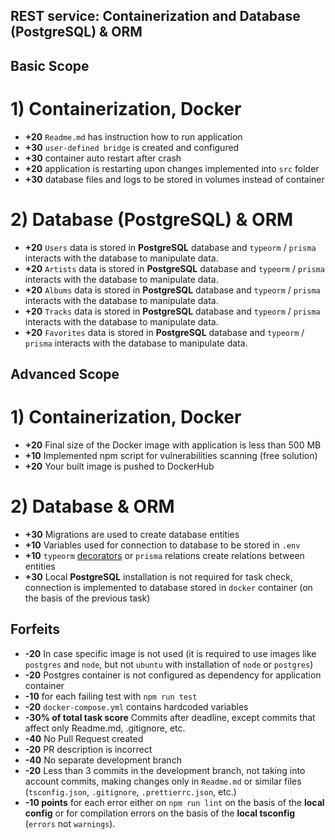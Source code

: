 ## REST service: Containerization and Database (PostgreSQL) & ORM

## Basic Scope

# 1) Containerization, Docker

- **+20** `Readme.md` has instruction how to run application
- **+30** `user-defined bridge` is created and configured
- **+30**  container auto restart after crash
- **+20** application is restarting upon changes implemented into `src` folder
- **+30** database files and logs to be stored in volumes instead of container

# 2) Database (PostgreSQL) & ORM

- **+20** `Users` data is stored in **PostgreSQL** database and `typeorm` / `prisma`  interacts with the database to manipulate data.  
- **+20** `Artists` data is stored in **PostgreSQL** database and `typeorm` / `prisma`  interacts with the database to manipulate data.
- **+20** `Albums` data is stored in **PostgreSQL** database and `typeorm` / `prisma`  interacts with the database to manipulate data.
- **+20** `Tracks` data is stored in **PostgreSQL** database and `typeorm` / `prisma`  interacts with the database to manipulate data.
- **+20** `Favorites` data is stored in **PostgreSQL** database and `typeorm` / `prisma`  interacts with the database to manipulate data.


## Advanced Scope

# 1) Containerization, Docker

- **+20** Final size of the Docker image with application is less than 500 MB
- **+10** Implemented npm script for vulnerabilities scanning (free solution)
- **+20** Your built image is pushed to DockerHub

# 2) Database & ORM

- **+30** Migrations are used to create database entities 
- **+10** Variables used for connection to database to be stored in `.env`
- **+10** `typeorm` [decorators](https://typeorm.io/#/relations) or `prisma` relations create relations between entities
- **+30** Local **PostgreSQL** installation is not required for task check, connection is implemented to database stored in `docker` container  (on the basis of the previous task)

## Forfeits

- **-20** In case specific image is not used (it is required to use images like `postgres` and `node`, but not `ubuntu` with installation of `node` or `postgres`)
- **-20** Postgres container is not configured as dependency for application container
- **-10** for each failing test with `npm run test` 
- **-20** `docker-compose.yml` contains hardcoded variables
- **-30% of total task score** Commits after deadline, except commits that affect only Readme.md, .gitignore, etc.
- **-40** No Pull Request created  
- **-20** PR description is incorrect
- **-40** No separate development branch
- **-20** Less than 3 commits in the development branch, not taking into account commits, making changes only in `Readme.md` or similar files (`tsconfig.json`, `.gitignore`, `.prettierrc.json`, etc.)
- **-10 points** for each error either on `npm run lint` on the basis of the **local config** or for compilation errors on the basis of the **local tsconfig** (`errors` not `warnings`).
